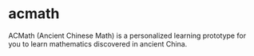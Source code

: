 # acmath
ACMath (Ancient Chinese Math) is a personalized learning prototype for you to learn mathematics discovered in ancient China.
